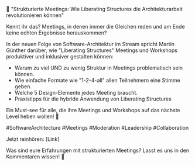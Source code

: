 🎯 "Strukturierte Meetings: Wie Liberating Structures die Architekturarbeit revolutionieren können"

Kennt ihr das? Meetings, in denen immer die Gleichen reden und am Ende keine echten Ergebnisse herauskommen? 

In der neuen Folge von Software-Architektur im Stream spricht Martin Günther darüber, wie "Liberating Structures" Meetings und Workshops produktiver und inklusiver gestalten können:

- Warum zu viel UND zu wenig Struktur in Meetings problematisch sein können.
- Wie einfache Formate wie "1-2-4-all" allen Teilnehmern eine Stimme geben.
- Welche 5 Design-Elemente jedes Meeting braucht.
- Praxistipps für die hybride Anwendung von Liberating Structures

Ein Must-see für alle, die ihre Meetings und Workshops auf das nächste Level heben wollen! 🚀

#SoftwareArchitecture #Meetings #Moderation #Leadership #Collaboration

Jetzt reinhören: [Link]

Was sind eure Erfahrungen mit strukturierten Meetings? Lasst es uns in den Kommentaren wissen! 💭

